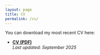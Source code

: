 ```yaml
---
layout: page
title: CV
permalink: /cv/
---
```


You can download my most recent CV here:

- **[CV (PDF)](/assets/cv.pdf)**  
  *Last updated: September 2025*
